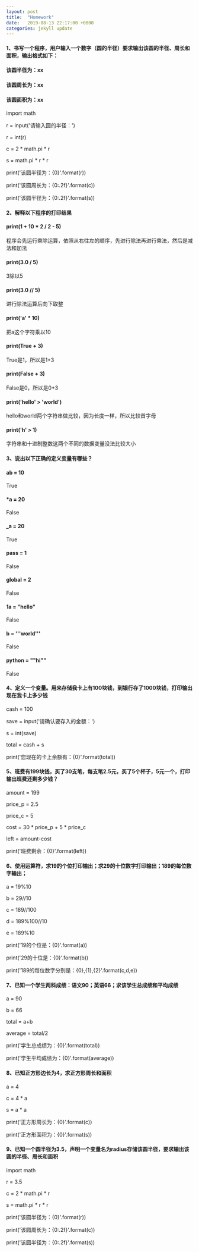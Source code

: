 ```yaml
---
layout: post
title:  "Homework"
date:   2019-08-13 22:17:00 +0800
categories: jekyll update
---
```

#### 1、书写一个程序，用户输入一个数字（圆的半径）要求输出该圆的半径、周长和面积，输出格式如下：

#### 该圆半径为：xx
#### 该圆周长为：xx
#### 该圆面积为：xx


import math

r = input('请输入圆的半径：')

r = int(r)

c = 2 * math.pi * r

s = math.pi * r * r

print('该圆半径为：{0}'.format(r))

print('该圆周长为：{0:.2f}'.format(c))

print('该圆半径为：{0:.2f}'.format(s))


#### 2、解释以下程序的打印结果
#### print(1 + 10 * 2 / 2 - 5)
程序会先运行乘除运算，依照从右往左的顺序，先进行除法再进行乘法，然后是减法和加法
#### print(3.0 / 5)
3除以5
#### print(3.0 // 5)
进行除法运算后向下取整
#### print('a' * 10)
把a这个字符乘以10
#### print(True + 3)
True是1，所以是1+3
#### print(False + 3)
False是0，所以是0+3
#### print('hello' > 'world')
hello和world两个字符串做比较，因为长度一样，所以比较首字母
#### print('h' > 1)
字符串和十进制整数这两个不同的数据变量没法比较大小

#### 3、说出以下正确的定义变量有哪些？
#### ab = 10
True
#### *a = 20
False
#### _a = 20
True
#### pass = 1
False
#### global = 2
False
#### 1a = "hello"
False
#### b = '''world'''
False
#### python = ""hi""
False

#### 4、定义一个变量。用来存储我卡上有100块钱，到银行存了1000块钱，打印输出现在我卡上多少钱
cash = 100

save = input('请确认要存入的金额：')

s = int(save)

total = cash + s

print('您现在的卡上余额有：{0}'.format(total))

#### 5、班费有199块钱，买了30支笔，每支笔2.5元，买了5个杯子，5元一个，打印输出班费还剩多少钱？
amount = 199

price_p = 2.5

price_c = 5

cost = 30 * price_p + 5 * price_c

left = amount-cost

print('班费剩余：{0}'.format(left))

#### 6、使用运算符，求19的个位打印输出；求29的十位数字打印输出；189的每位数字输出；
a = 19%10

b = 29//10

c = 189//100

d = 189%100//10

e = 189%10

print('19的个位是：{0}'.format(a))

print('29的十位是：{0}'.format(b))

print('189的每位数字分别是：{0},{1},{2}'.format(c,d,e))

#### 7、已知一个学生两科成绩：语文90；英语66；求该学生总成绩和平均成绩
a = 90

b = 66

total = a+b

average = total/2

print('学生总成绩为：{0}'.format(total))

print('学生平均成绩为：{0}'.format(average))

#### 8、已知正方形边长为4，求正方形周长和面积
a = 4

c = 4 * a

s = a * a

print('正方形周长为：{0}'.format(c))

print('正方形面积为：{0}'.format(s))

#### 9、已知一个圆半径为3.5，声明一个变量名为radius存储该圆半径，要求输出该圆的半径、周长和面积
import math

r = 3.5

c = 2 * math.pi * r

s = math.pi * r * r

print('该圆半径为：{0}'.format(r))

print('该圆周长为：{0:.2f}'.format(c))

print('该圆半径为：{0:.2f}'.format(s))


